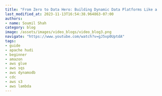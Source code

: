 ```yaml
---
title: "From Zero to Data Hero: Building Dynamic Data Platforms Like a Pro 🚀📊 Final Part Demo"
last_modified_at: 2023-11-13T16:54:38.964863-07:00
authors:
- name: Soumil Shah
category: blog
image: /assets/images/video_blogs/video_blog3.png
navigate: "https://www.youtube.com/watch?v=gJ5vp0UptdA"
tags:
- guide
- apache hudi
- beginner
- amazon
- aws glue 
- aws sqs
- aws dynamodb
- cdc
- aws s3
- aws lambda
---
```


